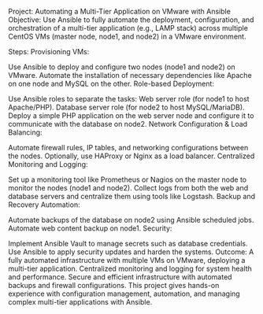 Project: Automating a Multi-Tier Application on VMware with Ansible
Objective:
Use Ansible to fully automate the deployment, configuration, and orchestration of a multi-tier application (e.g., LAMP stack) across multiple CentOS VMs (master node, node1, and node2) in a VMware environment.

Steps:
Provisioning VMs:

Use Ansible to deploy and configure two nodes (node1 and node2) on VMware.
Automate the installation of necessary dependencies like Apache on one node and MySQL on the other.
Role-based Deployment:

Use Ansible roles to separate the tasks:
Web server role (for node1 to host Apache/PHP).
Database server role (for node2 to host MySQL/MariaDB).
Deploy a simple PHP application on the web server node and configure it to communicate with the database on node2.
Network Configuration & Load Balancing:

Automate firewall rules, IP tables, and networking configurations between the nodes.
Optionally, use HAProxy or Nginx as a load balancer.
Centralized Monitoring and Logging:

Set up a monitoring tool like Prometheus or Nagios on the master node to monitor the nodes (node1 and node2).
Collect logs from both the web and database servers and centralize them using tools like Logstash.
Backup and Recovery Automation:

Automate backups of the database on node2 using Ansible scheduled jobs.
Automate web content backup on node1.
Security:

Implement Ansible Vault to manage secrets such as database credentials.
Use Ansible to apply security updates and harden the systems.
Outcome:
A fully automated infrastructure with multiple VMs on VMware, deploying a multi-tier application.
Centralized monitoring and logging for system health and performance.
Secure and efficient infrastructure with automated backups and firewall configurations.
This project gives hands-on experience with configuration management, automation, and managing complex multi-tier applications with Ansible.
